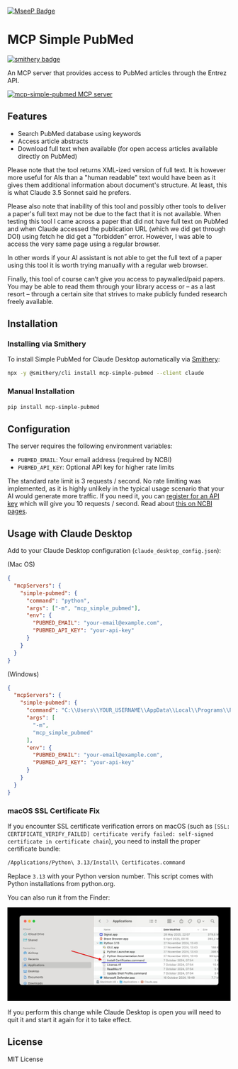[![MseeP Badge](https://mseep.net/pr/andybrandt-mcp-simple-pubmed-badge.jpg)](https://mseep.ai/app/andybrandt-mcp-simple-pubmed)

# MCP Simple PubMed
[![smithery badge](https://smithery.ai/badge/mcp-simple-pubmed)](https://smithery.ai/server/mcp-simple-pubmed)

An MCP server that provides access to PubMed articles through the Entrez API.

<a href="https://glama.ai/mcp/servers/5wlfb8i6bj"><img width="380" height="200" src="https://glama.ai/mcp/servers/5wlfb8i6bj/badge" alt="mcp-simple-pubmed MCP server" /></a>

## Features

- Search PubMed database using keywords
- Access article abstracts
- Download full text when available (for open access articles available directly on PubMed) 

Please note that the tool returns XML-ized version of full text. It is however more useful for AIs than a "human readable" text would have been as it gives them additional information about document's structure. At least, this is what Claude 3.5 Sonnet said he prefers. 

Please also note that inability of this tool and possibly other tools to deliver a paper's full text may not be due to the fact that it is not available. When testing this tool I came across a paper that did not have full text on PubMed and when Claude accessed the publication URL (which we did get through DOI) using fetch he did get a "forbidden” error. However, I was able to access the very same page using a regular browser. 

In other words if your AI assistant is not able to get the full text of a paper using this tool it is worth trying manually with a regular web browser.

Finally, this tool of course can’t give you access to paywalled/paid papers. You may be able to read them through your library access or – as a last resort – through a certain site that strives to make publicly funded research freely available. 

## Installation

### Installing via Smithery

To install Simple PubMed for Claude Desktop automatically via [Smithery](https://smithery.ai/server/mcp-simple-pubmed):

```bash
npx -y @smithery/cli install mcp-simple-pubmed --client claude
```

### Manual Installation
```bash
pip install mcp-simple-pubmed
```

## Configuration

The server requires the following environment variables:

- `PUBMED_EMAIL`: Your email address (required by NCBI)
- `PUBMED_API_KEY`: Optional API key for higher rate limits 

The standard rate limit is 3 requests / second. No rate limiting was implemented, as it is highly unlikely in the typical usage scenario that your AI would generate more traffic. If you need it, you can [register for an API key](https://www.ncbi.nlm.nih.gov/account/) which will give you 10 requests / second. Read about [this on NCBI pages](https://www.ncbi.nlm.nih.gov/books/NBK25497/#chapter2.Usage_Guidelines_and_Requiremen).

## Usage with Claude Desktop

Add to your Claude Desktop configuration (`claude_desktop_config.json`):

(Mac OS)

```json
{
  "mcpServers": {
    "simple-pubmed": {
      "command": "python",
      "args": ["-m", "mcp_simple_pubmed"],
      "env": {
        "PUBMED_EMAIL": "your-email@example.com",
        "PUBMED_API_KEY": "your-api-key" 
      }
    }
  }
}
```

(Windows)


```json
{
  "mcpServers": {
    "simple-pubmed": {
      "command": "C:\\Users\\YOUR_USERNAME\\AppData\\Local\\Programs\\Python\\Python311\\python.exe",
      "args": [
        "-m",
        "mcp_simple_pubmed"
      ],
      "env": {
        "PUBMED_EMAIL": "your-email@example.com",
        "PUBMED_API_KEY": "your-api-key" 
      }
    }
  }
}
```

### macOS SSL Certificate Fix

If you encounter SSL certificate verification errors on macOS (such as `[SSL: CERTIFICATE_VERIFY_FAILED] certificate verify failed: self-signed certificate in certificate chain`), you need to install the proper certificate bundle:

```bash
/Applications/Python\ 3.13/Install\ Certificates.command
```
Replace `3.13` with your Python version number. This script comes with Python installations from python.org.

You can also run it from the Finder:

![image](MacOs_certificates_solution.jpg)

If you perform this change while Claude Desktop is open you will need to quit it and start it again for it to take effect. 

## License

MIT License
